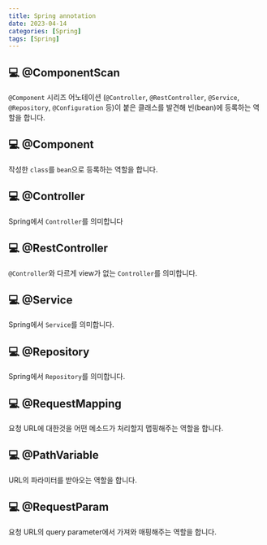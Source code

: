 ```yaml
---
title: Spring annotation
date: 2023-04-14
categories: [Spring]
tags: [Spring]
---
```


## 💻 @ComponentScan

`@Component` 시리즈 어노테이션 (`@Controller`, `@RestController`, `@Service`, `@Repository`, `@Configuration` 등)이 붙은 클래스를 발견해 빈(bean)에 등록하는 역할을 합니다.

## 💻 @Component

작성한 `class`를 `bean`으로 등록하는 역할을 합니다.

## 💻 @Controller

Spring에서 `Controller`를 의미합니다

## 💻 @RestController

`@Controller`와 다르게 view가 없는 `Controller`를 의미합니다.

## 💻 @Service

Spring에서 `Service`를 의미합니다.

## 💻 @Repository

Spring에서 `Repository`를 의미합니다.

## 💻 @RequestMapping

요청 URL에 대한것을 어떤 메소드가 처리할지 맵핑해주는 역할을 합니다.

## 💻 @PathVariable

URL의 파라미터를 받아오는 역할을 합니다.

## 💻 @RequestParam

요청 URL의 query parameter에서 가져와 매핑해주는 역할을 합니다.
